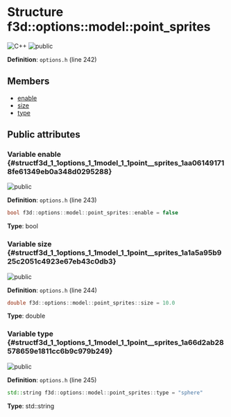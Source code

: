# Structure f3d::options::model::point_sprites

![][C++]
![][public]

**Definition**: `options.h` (line 242)





## Members

* [enable](structf3d_1_1options_1_1model_1_1point__sprites.md#structf3d_1_1options_1_1model_1_1point__sprites_1aa061491718fe61349eb0a348d0295288)
* [size](structf3d_1_1options_1_1model_1_1point__sprites.md#structf3d_1_1options_1_1model_1_1point__sprites_1a1a5a95b925c2051c4923e67eb43c0db3)
* [type](structf3d_1_1options_1_1model_1_1point__sprites.md#structf3d_1_1options_1_1model_1_1point__sprites_1a66d2ab28578659e1811cc6b9c979b249)

## Public attributes

### Variable enable {#structf3d_1_1options_1_1model_1_1point__sprites_1aa061491718fe61349eb0a348d0295288}

![][public]

**Definition**: `options.h` (line 243)


```cpp
bool f3d::options::model::point_sprites::enable = false
```








**Type**: bool



### Variable size {#structf3d_1_1options_1_1model_1_1point__sprites_1a1a5a95b925c2051c4923e67eb43c0db3}

![][public]

**Definition**: `options.h` (line 244)


```cpp
double f3d::options::model::point_sprites::size = 10.0
```








**Type**: double



### Variable type {#structf3d_1_1options_1_1model_1_1point__sprites_1a66d2ab28578659e1811cc6b9c979b249}

![][public]

**Definition**: `options.h` (line 245)


```cpp
std::string f3d::options::model::point_sprites::type = "sphere"
```








**Type**: std::string



[public]: https://img.shields.io/badge/-public-brightgreen (public)
[C++]: https://img.shields.io/badge/language-C%2B%2B-blue (C++)
[const]: https://img.shields.io/badge/-const-lightblue (const)
[protected]: https://img.shields.io/badge/-protected-yellow (protected)
[static]: https://img.shields.io/badge/-static-lightgrey (static)
[private]: https://img.shields.io/badge/-private-red (private)
